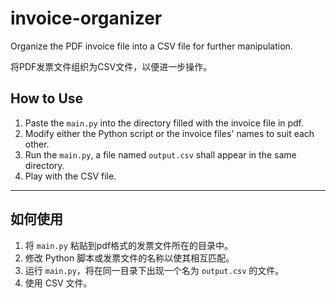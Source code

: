 # invoice-organizer

Organize the PDF invoice file into a CSV file for further manipulation.

将PDF发票文件组织为CSV文件，以便进一步操作。

## How to Use

1. Paste the `main.py` into the directory filled with the invoice file in pdf.
2. Modify either the Python script or the invoice files' names to suit each other.
3. Run the `main.py`, a file named `output.csv` shall appear in the same directory.
4. Play with the CSV file.

---

## 如何使用

1. 将 `main.py` 粘贴到pdf格式的发票文件所在的目录中。
2. 修改 Python 脚本或发票文件的名称以使其相互匹配。
3. 运行 `main.py`，将在同一目录下出现一个名为 `output.csv` 的文件。
4. 使用 CSV 文件。
